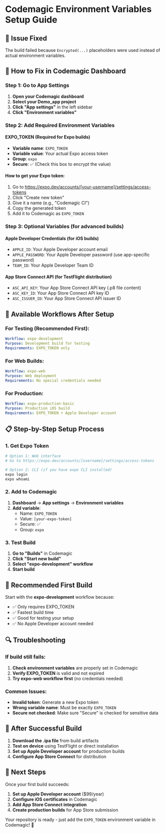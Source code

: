 # Codemagic Environment Variables Setup Guide

## 🚨 **Issue Fixed**
The build failed because `Encrypted(...)` placeholders were used instead of actual environment variables.

## 🔧 **How to Fix in Codemagic Dashboard**

### Step 1: Go to App Settings
1. **Open your Codemagic dashboard**
2. **Select your Demo_app project**
3. **Click "App settings"** in the left sidebar
4. **Click "Environment variables"**

### Step 2: Add Required Environment Variables

#### **EXPO_TOKEN** (Required for Expo builds)
- **Variable name**: `EXPO_TOKEN`
- **Variable value**: Your actual Expo access token
- **Group**: `expo`
- **Secure**: ✅ (Check this box to encrypt the value)

#### **How to get your Expo token:**
1. Go to https://expo.dev/accounts/[your-username]/settings/access-tokens
2. Click "Create new token"
3. Give it a name (e.g., "Codemagic CI")
4. Copy the generated token
5. Add it to Codemagic as `EXPO_TOKEN`

### Step 3: Optional Variables (for advanced builds)

#### **Apple Developer Credentials** (for iOS builds)
- `APPLE_ID`: Your Apple Developer account email
- `APPLE_PASSWORD`: Your Apple Developer password (use app-specific password)
- `TEAM_ID`: Your Apple Developer Team ID

#### **App Store Connect API** (for TestFlight distribution)
- `ASC_API_KEY`: Your App Store Connect API key (.p8 file content)
- `ASC_KEY_ID`: Your App Store Connect API key ID
- `ASC_ISSUER_ID`: Your App Store Connect API issuer ID

## 🚀 **Available Workflows After Setup**

### **For Testing (Recommended First):**
```yaml
Workflow: expo-development
Purpose: Development build for testing
Requirements: EXPO_TOKEN only
```

### **For Web Builds:**
```yaml
Workflow: expo-web
Purpose: Web deployment
Requirements: No special credentials needed
```

### **For Production:**
```yaml
Workflow: expo-production-basic
Purpose: Production iOS build
Requirements: EXPO_TOKEN + Apple Developer account
```

## 📋 **Step-by-Step Setup Process**

### 1. Get Expo Token
```bash
# Option 1: Web interface
# Go to https://expo.dev/accounts/[username]/settings/access-tokens

# Option 2: CLI (if you have expo CLI installed)
expo login
expo whoami
```

### 2. Add to Codemagic
1. **Dashboard** → **App settings** → **Environment variables**
2. **Add variable**:
   - Name: `EXPO_TOKEN`
   - Value: `[your-expo-token]`
   - Secure: ✅
   - Group: `expo`

### 3. Test Build
1. **Go to "Builds"** in Codemagic
2. **Click "Start new build"**
3. **Select "expo-development" workflow**
4. **Start build**

## 🎯 **Recommended First Build**

Start with the **expo-development** workflow because:
- ✅ Only requires EXPO_TOKEN
- ✅ Fastest build time
- ✅ Good for testing your setup
- ✅ No Apple Developer account needed

## 🔍 **Troubleshooting**

### **If build still fails:**
1. **Check environment variables** are properly set in Codemagic
2. **Verify EXPO_TOKEN** is valid and not expired
3. **Try expo-web workflow first** (no credentials needed)

### **Common Issues:**
- **Invalid token**: Generate a new Expo token
- **Wrong variable name**: Must be exactly `EXPO_TOKEN`
- **Secure not checked**: Make sure "Secure" is checked for sensitive data

## 📱 **After Successful Build**

1. **Download the .ipa file** from build artifacts
2. **Test on device** using TestFlight or direct installation
3. **Set up Apple Developer account** for production builds
4. **Configure App Store Connect** for distribution

## 🎉 **Next Steps**

Once your first build succeeds:
1. **Set up Apple Developer account** ($99/year)
2. **Configure iOS certificates** in Codemagic
3. **Add App Store Connect integration**
4. **Create production builds** for App Store submission

Your repository is ready - just add the `EXPO_TOKEN` environment variable in Codemagic! 🚀

